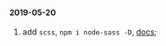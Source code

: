 #### 2019-05-20
 1. add `scss`, `npm i node-sass -D`, [docs](https://facebook.github.io/create-react-app/docs/adding-a-sass-stylesheet);